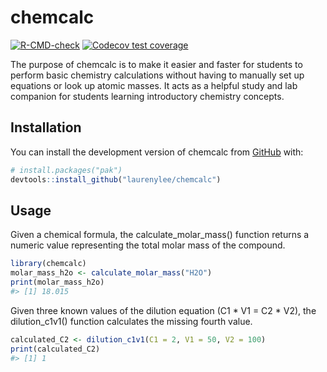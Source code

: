 
<!-- README.md is generated from README.Rmd. Please edit that file -->

# chemcalc

<!-- badges: start -->

[![R-CMD-check](https://github.com/laurenylee/chemcalc/actions/workflows/R-CMD-check.yaml/badge.svg)](https://github.com/laurenylee/chemcalc/actions/workflows/R-CMD-check.yaml)
[![Codecov test
coverage](https://codecov.io/gh/laurenylee/chemcalc/graph/badge.svg)](https://app.codecov.io/gh/laurenylee/chemcalc)
<!-- badges: end -->

The purpose of chemcalc is to make it easier and faster for students to
perform basic chemistry calculations without having to manually set up
equations or look up atomic masses. It acts as a helpful study and lab
companion for students learning introductory chemistry concepts.

## Installation

You can install the development version of chemcalc from
[GitHub](https://github.com/) with:

``` r
# install.packages("pak")
devtools::install_github("laurenylee/chemcalc")
```

## Usage

Given a chemical formula, the calculate_molar_mass() function returns a
numeric value representing the total molar mass of the compound.

``` r
library(chemcalc)
molar_mass_h2o <- calculate_molar_mass("H2O")
print(molar_mass_h2o)
#> [1] 18.015
```

Given three known values of the dilution equation (C1 \* V1 = C2 \* V2),
the dilution_c1v1() function calculates the missing fourth value.

``` r
calculated_C2 <- dilution_c1v1(C1 = 2, V1 = 50, V2 = 100)
print(calculated_C2)
#> [1] 1
```
